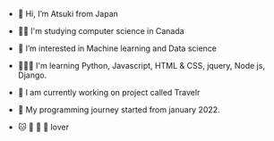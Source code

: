 - 👋 Hi, I’m Atsuki from Japan
- ✍🏻 I'm studying computer science in Canada
- 👀 I’m interested in Machine learning and Data science 
- 👨🏻‍💻 I'm learning Python, Javascript, HTML & CSS, jquery, Node js, Django.
- 📆 I am currently working on project called Travelr  
- 🌱 My programming journey started from january 2022.


- 🐱 🍜 🍣 🍙 lover



<!---
tIcers/tIcers is a ✨ special ✨ repository because its `README.md` (this file) appears on your GitHub profile.
You can click the Preview link to take a look at your changes.
--->
